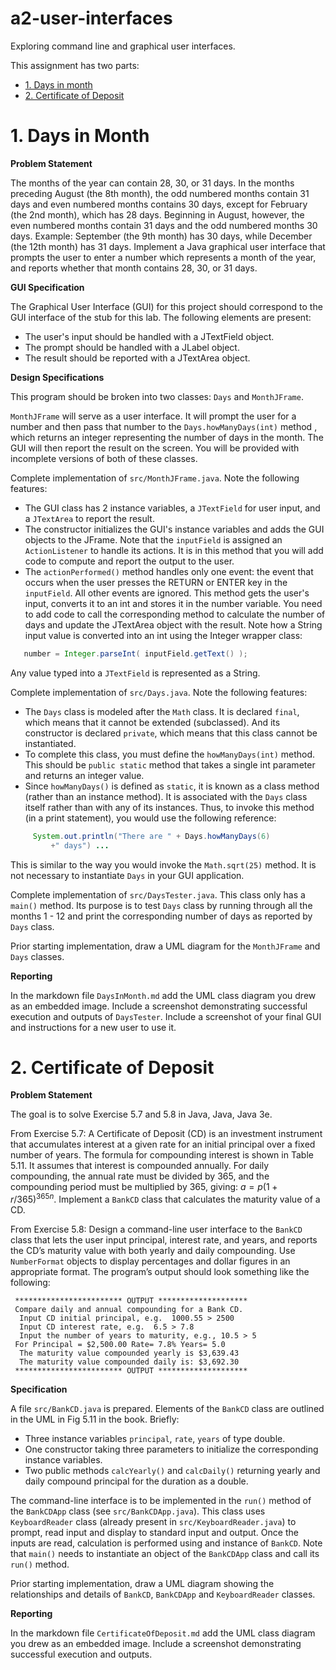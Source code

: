 # a2-user-interfaces
Exploring command line and graphical user interfaces.

This assignment has two parts:
- [1. Days in month](#1-days-in-month)
- [2. Certificate of Deposit](#2-certificate-of-deposit)

# 1. Days in Month
**Problem Statement**

The months of the year can contain 28, 30, or 31 days. In the months preceding August (the 8th month), the odd numbered months contain 31 days and even numbered months contains 30 days, except for February (the 2nd month), which has 28 days. Beginning in August, however, the even numbered months contain 31 days and the odd numbered months 30 days. Example: September (the 9th month) has 30 days, while December (the 12th month) has 31 days. Implement a Java graphical user interface that prompts the user to enter a number which represents a month of the year, and reports whether that month contains 28, 30, or 31 days.

**GUI Specification**

The Graphical User Interface (GUI) for this project should correspond to the GUI interface of the stub for this lab. The following elements are present:

- The user's input should be handled with a JTextField object.
- The prompt should be handled with a JLabel object.
- The result should be reported with a JTextArea object.

**Design Specifications**

This program should be broken into two classes: `Days` and `MonthJFrame`.

`MonthJFrame` will serve as a user interface. It will prompt the user for a number and then pass that number to the `Days.howManyDays(int)` method , which returns an integer representing the number of days in the month. The GUI will then report the result on the screen. You will be provided with incomplete versions of both of these classes.

Complete implementation of `src/MonthJFrame.java`. Note the following features:
- The GUI class has 2 instance variables, a `JTextField` for user input, and a `JTextArea` to report the result.
- The constructor initializes the GUI's instance variables and adds the GUI objects to the JFrame. Note that the `inputField` is assigned an `ActionListener` to handle its actions. It is in this method that you will add code to compute and report the output to the user.
- The `actionPerformed()` method handles only one event: the event that occurs when the user presses the RETURN or ENTER key in the `inputField`. All other events are ignored. This method gets the user's input, converts it to an int and stores it in the number variable. You need to add code to call the corresponding method to calculate the number of days and update the JTextArea object with the result.
Note how a String input value is converted into an int using the Integer wrapper class:

```java
   number = Integer.parseInt( inputField.getText() );
```

Any value typed into a `JTextField` is represented as a String.

Complete implementation of `src/Days.java`. Note the following features:
- The `Days` class is modeled after the `Math` class. It is declared `final`, which means that it cannot be extended (subclassed). And its constructor is declared `private`, which means that this class cannot be instantiated.
- To complete this class, you must define the `howManyDays(int)` method. This should be `public static` method that takes a single int parameter and returns an integer value.
- Since `howManyDays()` is defined as `static`, it is known as a class method (rather than an instance method). It is associated with the `Days` class itself rather than with any of its instances. Thus, to invoke this method (in a print statement), you would use the following reference:

```java
     System.out.println("There are " + Days.howManyDays(6)
         +" days") ...
```

This is similar to the way you would invoke the `Math.sqrt(25)` method.
It is not necessary to instantiate `Days` in your GUI application.

Complete implementation of `src/DaysTester.java`. This class only has a `main()` method. Its purpose is to test `Days` class by running through all the months 1 - 12 and print the corresponding number of days as reported by `Days` class.

Prior starting implementation, draw a UML diagram for the `MonthJFrame` and `Days` classes. 

**Reporting**

In the markdown file `DaysInMonth.md` add the UML class diagram you drew as an embedded image. Include a screenshot demonstrating successful execution and outputs of `DaysTester`. Include a screenshot of your final GUI and instructions for a new user to use it. 


# 2. Certificate of Deposit
**Problem Statement**

The goal is to solve Exercise 5.7 and 5.8 in Java, Java, Java 3e.

From Exercise 5.7:
A Certificate of Deposit (CD) is an investment instrument that accumulates interest at a given rate for an initial principal over a fixed number of years. The formula for compounding interest is shown in Table 5.11. It assumes that interest is compounded annually. For daily compounding, the annual rate must be divided by 365, and the compounding period must be multiplied by 365, giving: $a = p(1 + r/365)^{365n}$. Implement a `BankCD` class that calculates the maturity value of a CD.

From Exercise 5.8:
Design a command-line user interface to the `BankCD` class that lets the user input principal, interest rate, and years, and reports the CD’s maturity value with both yearly and daily compounding. Use `NumberFormat` objects to display percentages and dollar figures in an appropriate format. The program’s output should look something like the following:

```
 ************************ OUTPUT ********************
 Compare daily and annual compounding for a Bank CD.
  Input CD initial principal, e.g.  1000.55 > 2500
  Input CD interest rate, e.g.  6.5 > 7.8
  Input the number of years to maturity, e.g., 10.5 > 5
 For Principal = $2,500.00 Rate= 7.8% Years= 5.0
  The maturity value compounded yearly is $3,639.43
  The maturity value compounded daily is: $3,692.30
 ************************ OUTPUT ********************
```

**Specification**

A file `src/BankCD.java` is prepared. Elements of the `BankCD` class are outlined in the UML in Fig 5.11 in the book. Briefly:
- Three instance variables `principal`, `rate`, `years` of type double. 
- One constructor taking three parameters to initialize the corresponding instance variables. 
- Two public methods `calcYearly()` and `calcDaily()` returning yearly and daily compound principal for the duration as a double.

The command-line interface is to be implemented in the `run()` method of the `BankCDApp` class (see `src/BankCDApp.java`). This class uses `KeyboardReader` class (already present in `src/KeyboardReader.java`) to prompt, read input and display to standard input and output. Once the inputs are read, calculation is performed using and instance of `BankCD`. Note that `main()` needs to instantiate an object of the `BankCDApp` class and call its `run()` method.

Prior starting implementation, draw a UML diagram showing the relationships and details of `BankCD`, `BankCDApp` and `KeyboardReader` classes. 

**Reporting**

In the markdown file `CertificateOfDeposit.md` add the UML class diagram you drew as an embedded image. Include a screenshot demonstrating successful execution and outputs.
